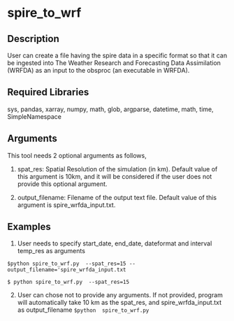 # spire_to_wrf

## Description
User can create a file having the spire data in a specific format so that it can be ingested into The Weather Research and Forecasting Data Assimilation (WRFDA) as an input to the obsproc (an executable in WRFDA).

## Required Libraries
sys, pandas, xarray, numpy, math, glob, argparse, datetime, math, time, SimpleNamespace

## Arguments
This tool needs 2 optional arguments as follows,

1. spat_res: Spatial Resolution of the simulation (in km). Default value of this argument is 10km, and it will be considered if the user does not provide this optional argument.

2. output_filename: Filename of the output text file. Default value of this argument is spire_wrfda_input.txt.


## Examples

1. User needs to specify start_date, end_date, dateformat and interval temp_res as arguments

`$python spire_to_wrf.py  --spat_res=15 --output_filename='spire_wrfda_input.txt`

`$ python spire_to_wrf.py  --spat_res=15`


2. User can chose not to provide any arguments. If not provided, program will automatically take 10 km as the spat_res, and spire_wrfda_input.txt as output_filename
`$python  spire_to_wrf.py`


